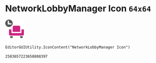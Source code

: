 # NetworkLobbyManager Icon `64x64`
<img src="/img/NetworkLobbyManager%20Icon.png" width=64 height=64>

``` CSharp
EditorGUIUtility.IconContent("NetworkLobbyManager Icon")
```
```
2503657223658808397
```
